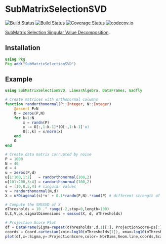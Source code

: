 # SubMatrixSelectionSVD

[![Build Status](https://travis-ci.com/rasmushenningsson/SubMatrixSelectionSVD.jl.svg?branch=master)](https://travis-ci.com/rasmushenningsson/SubMatrixSelectionSVD.jl)
[![Build Status](https://ci.appveyor.com/api/projects/status/github/rasmushenningsson/SubMatrixSelectionSVD.jl?svg=true)](https://ci.appveyor.com/project/rasmushenningsson/SubMatrixSelectionSVD-jl)
[![Coverage Status](https://coveralls.io/repos/rasmushenningsson/SubMatrixSelectionSVD.jl/badge.svg?branch=master&service=github)](https://coveralls.io/github/rasmushenningsson/SubMatrixSelectionSVD.jl?branch=master)
[![codecov.io](http://codecov.io/github/rasmushenningsson/SubMatrixSelectionSVD.jl/coverage.svg?branch=master)](http://codecov.io/github/rasmushenningsson/SubMatrixSelectionSVD.jl?branch=master)


[SubMatrix Selection Singular Value Decomposition](http://arxiv.org/abs/1710.08144).

## Installation
```julia
using Pkg
Pkg.add("SubMatrixSelectionSVD")
```

## Example
```julia
using SubMatrixSelectionSVD, LinearAlgebra, DataFrames, Gadfly

# Create matrices with orthonormal columns
function randorthonormal(P::Integer, N::Integer)
    @assert P≥N
    O = zeros(P,N)
    for k=1:N
        x = randn(P)
        x -= O[:,1:k-1]*(O[:,1:k-1]'x)
        O[:,k] = x/norm(x)
    end
    O
end

# Create data matrix corrupted by noise
P = 1000
N = 40
d = 4
u = zeros(P,d)
u[1:100,1:2]   = randorthonormal(100,2)
u[101:200,3:4] = randorthonormal(100,2)
s = [10,8,5,4] # singular values
v = randorthonormal(N,d)
X = u*Diagonal(s)*v' + 0.1*randn(P,N).*rand(P) # different strength of noise for different variables

# Compute the SMSSVD of X
σThresholds = 10 .^ range(-2,stop=0,length=100)
U,Σ,V,ps,signalDimensions = smssvd(X, d, σThresholds)

# Projection Score Plot
df = DataFrame(Sigma=repeat(σThresholds',d,1)[:], ProjectionScore=ps[:], NbrDims=repeat(1:d,1,length(σThresholds))[:])
coords = Coord.cartesian(xmin=log10(σThresholds[1]), xmax=log10(σThresholds[end]), ymin=0)
plot(df,x=:Sigma,y=:ProjectionScore,color=:NbrDims,Geom.line,coords,Scale.x_log10,Guide.xlabel("σ Threshold"),Guide.ylabel("Projection Score"),Guide.colorkey(title="Dimension"),Guide.title("Projection Score"))
```
